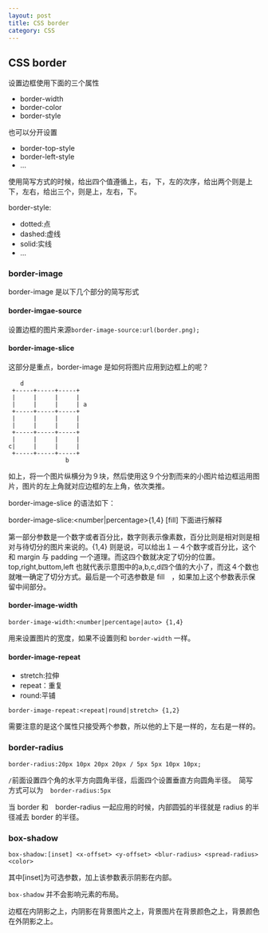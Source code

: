 ```yaml
---
layout: post
title: CSS border
category: CSS
---
```


## CSS border


设置边框使用下面的三个属性

+ border-width
+ border-color
+ border-style

也可以分开设置

+ border-top-style
+ border-left-style
+ ...


使用简写方式的时候，给出四个值遵循上，右，下，左的次序，给出两个则是上下，左右，给出三个，则是上，左右，下。

border-style:

+ dotted:点
+ dashed:虚线
+ solid:实线
+ ...


### border-image

border-image 是以下几个部分的简写形式

#### border-imgae-source

设置边框的图片来源`border-image-source:url(border.png);`

#### border-image-slice

这部分是重点，border-image 是如何将图片应用到边框上的呢？

```
　　d
 +-----+-----+-----+
 |     |     |     |
 |     |     |     | a   
 +-----+-----+-----+
 |     |     |     |
 |     |     |     |
 +-----+-----+-----+
 |     |     |     |
c|     |     |     |
 +-----+-----+-----+
                b
```

如上，将一个图片纵横分为９块，然后使用这９个分割而来的小图片给边框运用图片，图片的左上角就对应边框的左上角，依次类推。

border-image-slice 的语法如下：

border-image-slice:<number|percentage>{1,4} [fill] 下面进行解释

第一部分参数是一个数字或者百分比，数字则表示像素数，百分比则是相对则是相对与待切分的图片来说的。{1,4} 则是说，可以给出１－４个数字或百分比，这个和 margin 与 padding 一个道理。而这四个数就决定了切分的位置。top,right,buttom,left 也就代表示意图中的a,b,c,d四个值的大小了，而这４个数也就唯一确定了切分方式。最后是一个可选参数是 fill　，如果加上这个参数表示保留中间部分。

#### border-image-width

```
border-image-width:<number|percentage|auto> {1,4}
```

用来设置图片的宽度，如果不设置则和 `border-width` 一样。


#### border-image-repeat

+ stretch:拉伸
+ repeat：重复
+ round:平铺

```
border-image-repeat:<repeat|round|stretch> {1,2}
```

需要注意的是这个属性只接受两个参数，所以他的上下是一样的，左右是一样的。


###  border-radius

```
border-radius:20px 10px 20px 20px / 5px 5px 10px 10px;
```
`/`前面设置四个角的水平方向圆角半径，后面四个设置垂直方向圆角半径。　简写方式可以为　`border-radius:5px`

当 border 和　border-radius 一起应用的时候，内部圆弧的半径就是 radius 的半径减去 border 的半径。


### box-shadow

```
box-shadow:[inset] <x-offset> <y-offset> <blur-radius> <spread-radius> <color>
```

其中[inset]为可选参数，加上该参数表示阴影在内部。


`box-shadow` 并不会影响元素的布局。

边框在内阴影之上，内阴影在背景图片之上，背景图片在背景颜色之上，背景颜色在外阴影之上。

